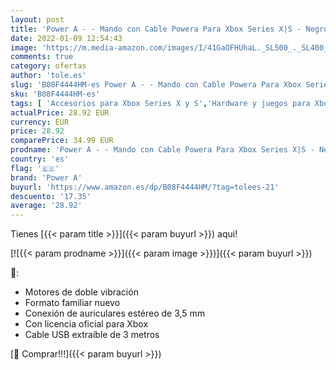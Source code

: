 ```yaml
---
layout: post
title: 'Power A - - Mando con Cable Powera Para Xbox Series X|S - Negro  Xbox Series X '
date: 2022-01-09 12:54:43
image: 'https://m.media-amazon.com/images/I/41GaOFHUhaL._SL500_._SL400_.jpg'
comments: true
category: ofertas
author: 'tole.es'
slug: 'B08F4444HM-es Power A - - Mando con Cable Powera Para Xbox Series X|S -...'
sku: 'B08F4444HM-es'
tags: [ 'Accesorios para Xbox Series X y S','Hardware y juegos para Xbox Series X y S','Mandos y controles para Xbox Series X y S','Videojuegos','power a','xbox', ]
actualPrice: 28.92 EUR
currency: EUR
price: 28.92
comparePrice: 34.99 EUR
prodname: 'Power A - - Mando con Cable Powera Para Xbox Series X|S - Negro  Xbox Series X '
country: 'es'
flag: '🇪🇸'
brand: 'Power A'
buyurl: 'https://www.amazon.es/dp/B08F4444HM/?tag=tolees-21'
descuento: '17.35'
average: '28.92'
---
```


Tienes [{{< param title >}}]({{< param buyurl >}}) aqui!

[![{{< param prodname >}}]({{< param image >}})]({{< param buyurl >}})

🔎:

- Motores de doble vibración
- Formato familiar nuevo
- Conexión de auriculares estéreo de 3,5 mm
- Con licencia oficial para Xbox
- Cable USB extraíble de 3 metros

[🛒 Comprar!!!]({{< param buyurl >}})
